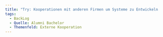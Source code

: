 ```yaml
---
title: "Try: Kooperationen mit anderen Firmen um Systeme zu Entwickeln (als Prüfung vielleicht? Oder Wettkampf) Und falls es die schon gibt, besser bewerben"
tags:
  - BackLog
  - Quelle: Alumni Bachelor
  - Themenfeld: Externe Kooperation
---
```


